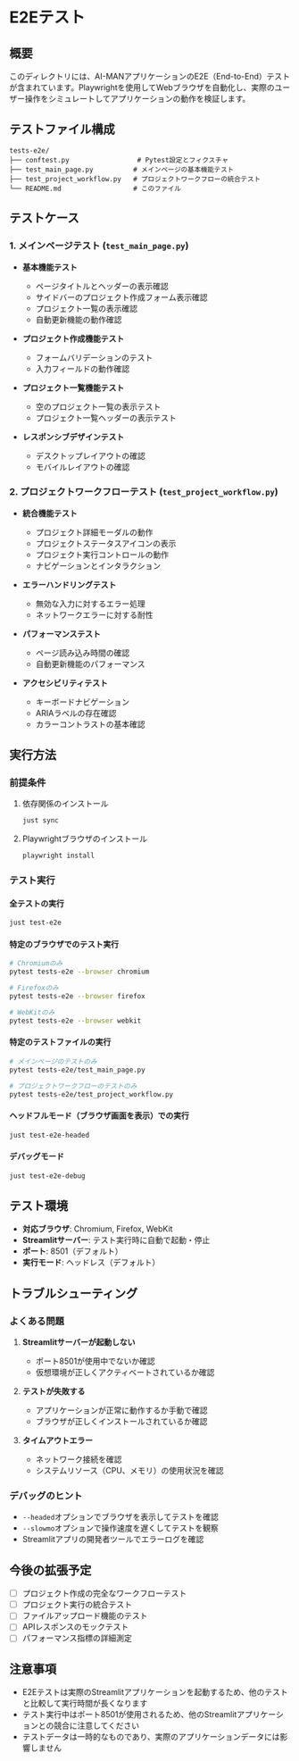# E2Eテスト

## 概要

このディレクトリには、AI-MANアプリケーションのE2E（End-to-End）テストが含まれています。Playwrightを使用してWebブラウザを自動化し、実際のユーザー操作をシミュレートしてアプリケーションの動作を検証します。

## テストファイル構成

```text
tests-e2e/
├── conftest.py                 # Pytest設定とフィクスチャ
├── test_main_page.py          # メインページの基本機能テスト
├── test_project_workflow.py   # プロジェクトワークフローの統合テスト
└── README.md                  # このファイル
```

## テストケース

### 1. メインページテスト (`test_main_page.py`)

- **基本機能テスト**
  - ページタイトルとヘッダーの表示確認
  - サイドバーのプロジェクト作成フォーム表示確認
  - プロジェクト一覧の表示確認
  - 自動更新機能の動作確認

- **プロジェクト作成機能テスト**
  - フォームバリデーションのテスト
  - 入力フィールドの動作確認

- **プロジェクト一覧機能テスト**
  - 空のプロジェクト一覧の表示テスト
  - プロジェクト一覧ヘッダーの表示テスト

- **レスポンシブデザインテスト**
  - デスクトップレイアウトの確認
  - モバイルレイアウトの確認

### 2. プロジェクトワークフローテスト (`test_project_workflow.py`)

- **統合機能テスト**
  - プロジェクト詳細モーダルの動作
  - プロジェクトステータスアイコンの表示
  - プロジェクト実行コントロールの動作
  - ナビゲーションとインタラクション

- **エラーハンドリングテスト**
  - 無効な入力に対するエラー処理
  - ネットワークエラーに対する耐性

- **パフォーマンステスト**
  - ページ読み込み時間の確認
  - 自動更新機能のパフォーマンス

- **アクセシビリティテスト**
  - キーボードナビゲーション
  - ARIAラベルの存在確認
  - カラーコントラストの基本確認

## 実行方法

### 前提条件

1. 依存関係のインストール

   ```bash
   just sync
   ```

2. Playwrightブラウザのインストール

   ```bash
   playwright install
   ```

### テスト実行

#### 全テストの実行

```bash
just test-e2e
```

#### 特定のブラウザでのテスト実行

```bash
# Chromiumのみ
pytest tests-e2e --browser chromium

# Firefoxのみ
pytest tests-e2e --browser firefox

# WebKitのみ
pytest tests-e2e --browser webkit
```

#### 特定のテストファイルの実行

```bash
# メインページのテストのみ
pytest tests-e2e/test_main_page.py

# プロジェクトワークフローのテストのみ
pytest tests-e2e/test_project_workflow.py
```

#### ヘッドフルモード（ブラウザ画面を表示）での実行

```bash
just test-e2e-headed
```

#### デバッグモード

```bash
just test-e2e-debug
```

## テスト環境

- **対応ブラウザ**: Chromium, Firefox, WebKit
- **Streamlitサーバー**: テスト実行時に自動で起動・停止
- **ポート**: 8501（デフォルト）
- **実行モード**: ヘッドレス（デフォルト）

## トラブルシューティング

### よくある問題

1. **Streamlitサーバーが起動しない**
   - ポート8501が使用中でないか確認
   - 仮想環境が正しくアクティベートされているか確認

2. **テストが失敗する**
   - アプリケーションが正常に動作するか手動で確認
   - ブラウザが正しくインストールされているか確認

3. **タイムアウトエラー**
   - ネットワーク接続を確認
   - システムリソース（CPU、メモリ）の使用状況を確認

### デバッグのヒント

- `--headed`オプションでブラウザを表示してテストを確認
- `--slowmo`オプションで操作速度を遅くしてテストを観察
- Streamlitアプリの開発者ツールでエラーログを確認

## 今後の拡張予定

- [ ] プロジェクト作成の完全なワークフローテスト
- [ ] プロジェクト実行の統合テスト
- [ ] ファイルアップロード機能のテスト
- [ ] APIレスポンスのモックテスト
- [ ] パフォーマンス指標の詳細測定

## 注意事項

- E2Eテストは実際のStreamlitアプリケーションを起動するため、他のテストと比較して実行時間が長くなります
- テスト実行中はポート8501が使用されるため、他のStreamlitアプリケーションとの競合に注意してください
- テストデータは一時的なものであり、実際のアプリケーションデータには影響しません
